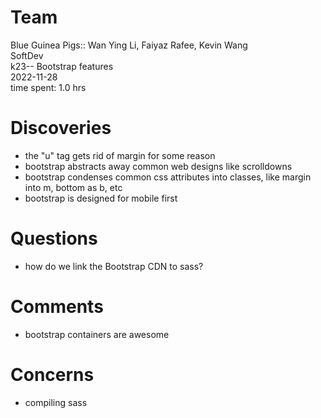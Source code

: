 # Team
Blue Guinea Pigs:: Wan Ying Li, Faiyaz Rafee, Kevin Wang  
SoftDev  
k23-- Bootstrap features  
2022-11-28  
time spent: 1.0 hrs  

# Discoveries

* the "u" tag gets rid of margin for some reason
* bootstrap abstracts away common web designs like scrolldowns
* bootstrap condenses common css attributes into classes, like margin into m, bottom as b, etc
* bootstrap is designed for mobile first

# Questions
* how do we link the Bootstrap CDN to sass?

# Comments
* bootstrap containers are awesome 

# Concerns
* compiling sass
